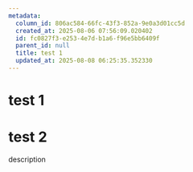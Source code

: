 ```yaml
---
metadata:
  column_id: 806ac584-66fc-43f3-852a-9e0a3d01cc5d
  created_at: 2025-08-06 07:56:09.020402
  id: fc0827f3-e253-4e7d-b1a6-f96e5bb6409f
  parent_id: null
  title: test 1
  updated_at: 2025-08-08 06:25:35.352330
---
```


# test 1

# test 2

description